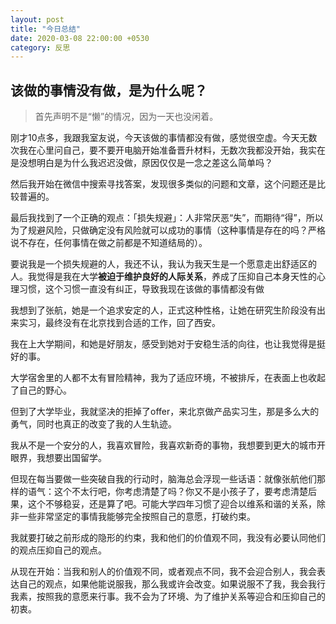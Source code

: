 ```yaml
---
layout: post
title: "今日总结"
date: 2020-03-08 22:00:00 +0530
category: 反思
---
```


## 该做的事情没有做，是为什么呢？

> 首先声明不是“懒”的情况，因为一天也没闲着。

刚才10点多，我跟我室友说，今天该做的事情都没有做，感觉很空虚。今天无数次我在心里问自己，要不要开电脑开始准备晋升材料，无数次我都没开始，我实在是没想明白是为什么我迟迟没做，原因仅仅是一念之差这么简单吗？

然后我开始在微信中搜索寻找答案，发现很多类似的问题和文章，这个问题还是比较普遍的。

最后我找到了一个正确的观点：「损失规避」：人非常厌恶“失”，而期待“得”，所以为了规避风险，只做确定没有风险就可以成功的事情（这种事情是存在的吗？严格说不存在，任何事情在做之前都是不知道结局的）。

要说我是一个损失规避的人，我还不认，我认为我天生是一个愿意走出舒适区的人。我觉得是我在大学**被迫于维护良好的人际关系**，养成了压抑自己本身天性的心理习惯，这个习惯一直没有纠正，导致我现在该做的事情都没有做

我想到了张航，她是一个追求安定的人，正式这种性格，让她在研究生阶段没有出来实习，最终没有在北京找到合适的工作，回了西安。

我在上大学期间，和她是好朋友，感受到她对于安稳生活的向往，也让我觉得是挺好的事。

大学宿舍里的人都不太有冒险精神，我为了适应环境，不被排斥，在表面上也收起了自己的野心。

但到了大学毕业，我就坚决的拒掉了offer，来北京做产品实习生，那是多么大的勇气，同时也真正的改变了我的人生轨迹。

我从不是一个安分的人，我喜欢冒险，我喜欢新奇的事物，我想要到更大的城市开眼界，我想要出国留学。

但现在每当要做一些突破自我的行动时，脑海总会浮现一些话语：就像张航他们那样的语气：这个不太行吧，你考虑清楚了吗？你又不是小孩子了，要考虑清楚后果，这个不够稳妥，还是算了吧。可能大学四年习惯了迎合以维系和谐的关系，除非一些非常坚定的事情我能够完全按照自己的意愿，打破约束。

我就要打破之前形成的隐形的约束，我和他们的价值观不同，我没有必要认同他们的观点压抑自己的观点。

从现在开始：当我和别人的价值观不同，或者观点不同，我不会迎合别人，我会表达自己的观点，如果他能说服我，那么我或许会改变。如果说服不了我，我会我行我素，按照我的意愿来行事。我不会为了环境、为了维护关系等迎合和压抑自己的初衷。







